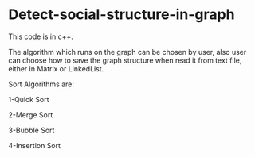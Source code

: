 # Detect-social-structure-in-graph
<p>This code is in c++.</p>
<p>The algorithm which runs on the graph can be chosen by user, also user can choose how to save the graph structure when read it from text file, either in Matrix or LinkedList.</p>
<p>Sort Algorithms are:</p>
<p>1-Quick Sort</p>
<p>2-Merge Sort</p>
<p>3-Bubble Sort</p>
<p>4-Insertion Sort</p>
